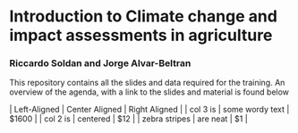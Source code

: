 # Introduction to Climate change and impact assessments in agriculture
### Riccardo Soldan and Jorge Alvar-Beltran

This repository contains all the slides and data required for the training. An overview of the agenda, with a link to the slides and material is found below

| Left-Aligned  | Center Aligned  | Right Aligned |
| col 3 is      | some wordy text | $1600 |
| col 2 is      | centered        |   $12 |
| zebra stripes | are neat        |    $1 |

